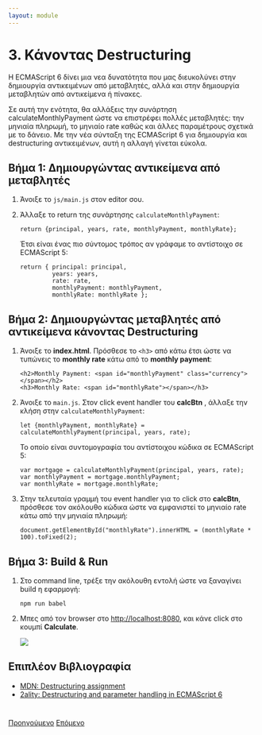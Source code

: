 ```yaml
---
layout: module
---
```

# 3. Κάνοντας Destructuring

Η ECMAScript 6 δίνει μια νεα δυνατότητα που μας διευκολύνει στην δημιουργία αντικειμένων από μεταβλητές, αλλά και στην δημιουργία μεταβλητών από αντικείμενα ή πίνακες.

Σε αυτή την ενότητα, θα αλλάξεις την συνάρτηση calculateMonthlyPayment ώστε να επιστρέφει πολλές μεταβλητές: την μηνιαία πληρωμή, το μηνιαίο rate καθώς και άλλες παραμέτρους σχετικά με το δάνειο. Με την νέα σύνταξη της ECMAScript 6 για δημιουργία και destructuring αντικειμένων, αυτή η αλλαγή γίνεται εύκολα.

## Βήμα 1: Δημιουργώντας αντικείμενα από μεταβλητές

1. Άνοιξε το `js/main.js` στον editor σου. 

1. Άλλαξε το return της συνάρτησης ```calculateMonthlyPayment```:

    ```
    return {principal, years, rate, monthlyPayment, monthlyRate};
    ```

    Έτσι είναι ένας πιο σύντομος τρόπος αν γράφαμε το αντίστοιχο σε ECMAScript 5:

    ```
    return { principal: principal, 
             years: years, 
             rate: rate, 
             monthlyPayment: monthlyPayment, 
             monthlyRate: monthlyRate };
    ```
    
    
## Βήμα 2: Δημιουργώντας μεταβλητές από αντικείμενα κάνοντας Destructuring
    
1. Άνοιξε το  **index.html**. Πρόσθεσε το ```<h3>``` από κάτω έτσι ώστε να τυπώνεις το **monthly rate** κάτω από το **monthly payment**:

    ```
    <h2>Monthly Payment: <span id="monthlyPayment" class="currency"></span></h2>
    <h3>Monthly Rate: <span id="monthlyRate"></span></h3>
    ```

1. Άνοιξε το `main.js`. Στον click event handler του **calcBtn** , άλλαξε την κλήση στην ```calculateMonthlyPayment```:

    ```   
    let {monthlyPayment, monthlyRate} = calculateMonthlyPayment(principal, years, rate);
    ```

    Το οποίο είναι συντομογραφία του αντίστοιχου κώδικα σε ECMAScript 5:
    
    ```
    var mortgage = calculateMonthlyPayment(principal, years, rate);
    var monthlyPayment = mortgage.monthlyPayment;
    var monthlyRate = mortgage.monthlyRate;
    ```

1. Στην τελευταία γραμμή του event handler για το click στο **calcBtn**, πρόσθεσε τον ακόλουθο κώδικα ώστε να εμφανιστεί το μηνιαίο rate κάτω από την μηνιαία πληρωμή:

    ```
    document.getElementById("monthlyRate").innerHTML = (monthlyRate * 100).toFixed(2);
    ```

## Βήμα 3: Build & Run

1. Στο command line, τρέξε την ακόλουθη εντολή ώστε να ξαναγίνει build η εφαρμογή:

    ```
    npm run babel
    ```

1. Μπες από τον browser στο [http://localhost:8080](http://localhost:8080), και κάνε click στο κουμπί **Calculate**.

    ![](images/calc-rate.jpg)
    
    
## Επιπλέον Βιβλιογραφία

- [MDN: Destructuring assignment](https://developer.mozilla.org/en-US/docs/Web/JavaScript/Reference/Operators/Destructuring_assignment)
- [2ality: Destructuring and parameter handling in ECMAScript 6](http://www.2ality.com/2015/01/es6-destructuring.html)

<div class="row" style="margin-top:40px;">
<div class="col-sm-12">
<a href="ecmascript6-let.html" class="btn btn-default"><i class="glyphicon glyphicon-chevron-left"></i> Προηγούμενο</a>
<a href="ecmascript6-arrow-functions.html" class="btn btn-default pull-right">Επόμενο <i class="glyphicon glyphicon-chevron-right"></i></a>
</div>
</div>
